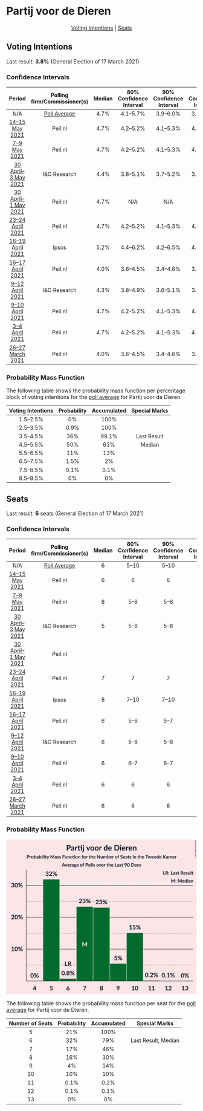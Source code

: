 # Partij voor de Dieren

<p align="center"><a href="#voting-intentions">Voting Intentions</a> | <a href="#seats">Seats</a></p>

## Voting Intentions

Last result: **3.8%** (General Election of 17 March 2021)

### Confidence Intervals

| Period     | Polling firm/Commissioner(s) | Median | 80% Confidence Interval | 90% Confidence Interval | 95% Confidence Interval | 99% Confidence Interval |
|:----------:|:----------------:|:-----------:|:-----------------------:|:-----------------------:|:-----------------------:|:-----------------------:|
| N/A | [Poll Average](average.html) | 4.7% | 4.1–5.7% | 3.9–6.0% | 3.7–6.4% | 3.5–6.9% |
| [14–15 May 2021](2021-05-15-Peilnl.html) | Peil.nl | 4.7% | 4.2–5.2% | 4.1–5.3% | 4.0–5.5% | 3.7–5.8% |
| [7–9 May 2021](2021-05-09-Peilnl.html) | Peil.nl | 4.7% | 4.2–5.2% | 4.1–5.3% | 4.0–5.5% | 3.7–5.8% |
| [30 April–3 May 2021](2021-05-03-IOResearch.html) | I&O Research | 4.4% | 3.8–5.1% | 3.7–5.2% | 3.6–5.4% | 3.3–5.7% |
| [30 April–1 May 2021](2021-05-01-Peilnl.html) | Peil.nl | 4.7% | N/A | N/A | N/A | N/A |
| [23–24 April 2021](2021-04-24-Peilnl.html) | Peil.nl | 4.7% | 4.2–5.2% | 4.1–5.3% | 4.0–5.5% | 3.7–5.8% |
| [16–19 April 2021](2021-04-19-Ipsos.html) | Ipsos | 5.2% | 4.4–6.2% | 4.2–6.5% | 4.0–6.8% | 3.7–7.3% |
| [16–17 April 2021](2021-04-17-Peilnl.html) | Peil.nl | 4.0% | 3.6–4.5% | 3.4–4.6% | 3.4–4.8% | 3.2–5.0% |
| [9–12 April 2021](2021-04-12-IOResearch.html) | I&O Research | 4.3% | 3.8–4.9% | 3.6–5.1% | 3.5–5.3% | 3.3–5.6% |
| [9–10 April 2021](2021-04-10-Peilnl.html) | Peil.nl | 4.7% | 4.2–5.2% | 4.1–5.3% | 4.0–5.5% | 3.7–5.8% |
| [3–4 April 2021](2021-04-04-Peilnl.html) | Peil.nl | 4.7% | 4.2–5.2% | 4.1–5.3% | 4.0–5.5% | 3.7–5.8% |
| [26–27 March 2021](2021-03-27-Peilnl.html) | Peil.nl | 4.0% | 3.6–4.5% | 3.4–4.6% | 3.4–4.8% | 3.2–5.0% |

### Probability Mass Function

The following table shows the probability mass function per percentage block of voting intentions for the [poll average](average.html) for Partij voor de Dieren.

| Voting Intentions | Probability | Accumulated | Special Marks |
|:-----------------:|:-----------:|:-----------:|:-------------:|
| 1.5–2.5% | 0% | 100% |  |
| 2.5–3.5% | 0.9% | 100% |  |
| 3.5–4.5% | 36% | 99.1% | Last Result |
| 4.5–5.5% | 50% | 63% | Median |
| 5.5–6.5% | 11% | 13% |  |
| 6.5–7.5% | 1.5% | 2% |  |
| 7.5–8.5% | 0.1% | 0.1% |  |
| 8.5–9.5% | 0% | 0% |  |


## Seats

Last result: **6** seats (General Election of 17 March 2021)

### Confidence Intervals

| Period     | Polling firm/Commissioner(s) | Median | 80% Confidence Interval | 90% Confidence Interval | 95% Confidence Interval | 99% Confidence Interval |
|:----------:|:----------------:|:------:|:-----------------------:|:-----------------------:|:-----------------------:|:-----------------------:|
| N/A | [Poll Average](average.html) | 6 | 5–10 | 5–10 | 5–10 | 5–10 |
| [14–15 May 2021](2021-05-15-Peilnl.html) | Peil.nl | 6 | 6 | 6 | 6–7 | 6–8 |
| [7–9 May 2021](2021-05-09-Peilnl.html) | Peil.nl | 8 | 5–8 | 5–8 | 5–8 | 5–9 |
| [30 April–3 May 2021](2021-05-03-IOResearch.html) | I&O Research | 5 | 5–8 | 5–8 | 5–8 | 5–8 |
| [30 April–1 May 2021](2021-05-01-Peilnl.html) | Peil.nl |  |  |  |  |  |
| [23–24 April 2021](2021-04-24-Peilnl.html) | Peil.nl | 7 | 7 | 7 | 7 | 6–7 |
| [16–19 April 2021](2021-04-19-Ipsos.html) | Ipsos | 8 | 7–10 | 7–10 | 6–10 | 5–11 |
| [16–17 April 2021](2021-04-17-Peilnl.html) | Peil.nl | 6 | 5–6 | 5–7 | 5–7 | 4–8 |
| [9–12 April 2021](2021-04-12-IOResearch.html) | I&O Research | 6 | 5–8 | 5–8 | 5–8 | 5–8 |
| [9–10 April 2021](2021-04-10-Peilnl.html) | Peil.nl | 6 | 6–7 | 6–7 | 6–7 | 6–8 |
| [3–4 April 2021](2021-04-04-Peilnl.html) | Peil.nl | 6 | 6 | 6 | 6 | 6 |
| [26–27 March 2021](2021-03-27-Peilnl.html) | Peil.nl | 6 | 6 | 6 | 6 | 4–6 |

### Probability Mass Function

![Graph with seats probability mass function not yet produced](average-seats-pmf-partijvoordedieren.png "Seats Probability Mass Function")

The following table shows the probability mass function per seat for the [poll average](average.html) for Partij voor de Dieren.

| Number of Seats | Probability | Accumulated | Special Marks |
|:---------------:|:-----------:|:-----------:|:-------------:|
| 5 | 21% | 100% |  |
| 6 | 32% | 79% | Last Result, Median |
| 7 | 17% | 46% |  |
| 8 | 16% | 30% |  |
| 9 | 4% | 14% |  |
| 10 | 10% | 10% |  |
| 11 | 0.1% | 0.2% |  |
| 12 | 0.1% | 0.1% |  |
| 13 | 0% | 0% |  |


